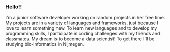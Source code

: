 ### Hello!!
I'm a junior software developer working on random projects in her free time.
My projects are in a variety of languages and frameworks, just because I love to learn something new.
To learn new languages and to develop my programming skills, I participate in coding challenges with my friends and classmates.
My dream is to become a data scientist! To get there I'll be studying bio-informatics in Nijmegen.
